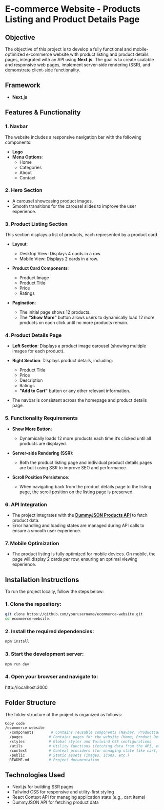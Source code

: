 # E-commerce Website - Products Listing and Product Details Page

## Objective
The objective of this project is to develop a fully functional and mobile-optimized e-commerce website with product listing and product details pages, integrated with an API using **Next.js**. The goal is to create scalable and responsive web pages, implement server-side rendering (SSR), and demonstrate client-side functionality.

## Framework
- **Next.js** 

## Features & Functionality

### 1. **Navbar**
The website includes a responsive navigation bar with the following components:
- **Logo**
- **Menu Options**:
  - Home
  - Categories
  - About
  - Contact

### 2. **Hero Section**
- A carousel showcasing product images.
- Smooth transitions for the carousel slides to improve the user experience.

### 3. **Product Listing Section**
This section displays a list of products, each represented by a product card.
- **Layout**:
  - Desktop View: Displays 4 cards in a row.
  - Mobile View: Displays 2 cards in a row.
  
- **Product Card Components**:
  - Product Image
  - Product Title
  - Price
  - Ratings 

- **Pagination**: 
  - The initial page shows 12 products.
  - The **"Show More"** button allows users to dynamically load 12 more products on each click until no more products remain.

### 4. **Product Details Page**
- **Left Section**: Displays a product image carousel (showing multiple images for each product).
- **Right Section**: Displays product details, including:
  - Product Title
  - Price
  - Description
  - Ratings
  - **"Add to Cart"** button or any other relevant information.

- The navbar is consistent across the homepage and product details page.

### 5. **Functionality Requirements**
- **Show More Button**: 
  - Dynamically loads 12 more products each time it’s clicked until all products are displayed.

- **Server-side Rendering (SSR)**: 
  - Both the product listing page and individual product details pages are built using SSR to improve SEO and performance.

- **Scroll Position Persistence**:
  - When navigating back from the product details page to the listing page, the scroll position on the listing page is preserved.

### 6. **API Integration**
- The project integrates with the **[DummyJSON Products API](https://dummyjson.com/docs/products)** to fetch product data.
- Error handling and loading states are managed during API calls to ensure a smooth user experience.

### 7. **Mobile Optimization**
- The product listing is fully optimized for mobile devices. On mobile, the page will display 2 cards per row, ensuring an optimal viewing experience.

## Installation Instructions

To run the project locally, follow the steps below:

### 1. Clone the repository:
```bash
git clone https://github.com/yourusername/ecommerce-website.git
cd ecommerce-website.
```

### 2. Install the required dependencies:
```bash
npm install
```

### 3. Start the development server:
```bash
npm run dev
```

### 4. Open your browser and navigate to:
http://localhost:3000


## **Folder Structure**

The folder structure of the project is organized as follows:

```bash
Copy code
/ecommerce-website
  /components        # Contains reusable components (Navbar, ProductCard, etc.)
  /pages            # Contains pages for the website (Home, Product Details, etc.)
  /styles           # Global styles and Tailwind CSS configurations
  /utils            # Utility functions (fetching data from the API, etc.)
  /context          # Context providers (for managing state like cart, etc.)
  /public           # Static assets (images, icons, etc.)
  README.md         # Project documentation
```

## **Technologies Used**
  
* Next.js for building SSR pages
* Tailwind CSS for responsive and utility-first styling
* React Context API for managing application state (e.g., cart items)
* DummyJSON API for fetching product data